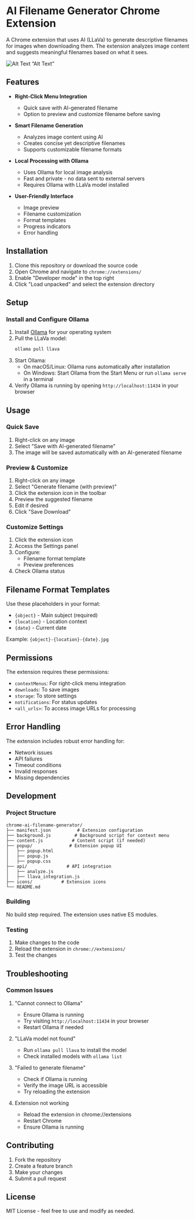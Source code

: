 # AI Filename Generator Chrome Extension

A Chrome extension that uses AI (LLaVa) to generate descriptive filenames for images when downloading them. The extension analyzes image content and suggests meaningful filenames based on what it sees.


 ![ Alt Text](ss.png) “Alt Text”


## Features

- **Right-Click Menu Integration**
  - Quick save with AI-generated filename
  - Option to preview and customize filename before saving

- **Smart Filename Generation**
  - Analyzes image content using AI
  - Creates concise yet descriptive filenames
  - Supports customizable filename formats

- **Local Processing with Ollama**
  - Uses Ollama for local image analysis
  - Fast and private - no data sent to external servers
  - Requires Ollama with LLaVa model installed

- **User-Friendly Interface**
  - Image preview
  - Filename customization
  - Format templates
  - Progress indicators
  - Error handling

## Installation

1. Clone this repository or download the source code
2. Open Chrome and navigate to `chrome://extensions/`
3. Enable "Developer mode" in the top right
4. Click "Load unpacked" and select the extension directory

## Setup

### Install and Configure Ollama

1. Install [Ollama](https://ollama.ai/) for your operating system
2. Pull the LLaVa model:
   ```bash
   ollama pull llava
   ```
3. Start Ollama:
   - On macOS/Linux: Ollama runs automatically after installation
   - On Windows: Start Ollama from the Start Menu or run `ollama serve` in a terminal
4. Verify Ollama is running by opening `http://localhost:11434` in your browser

## Usage

### Quick Save
1. Right-click on any image
2. Select "Save with AI-generated filename"
3. The image will be saved automatically with an AI-generated filename

### Preview & Customize
1. Right-click on any image
2. Select "Generate filename (with preview)"
3. Click the extension icon in the toolbar
4. Preview the suggested filename
5. Edit if desired
6. Click "Save Download"

### Customize Settings
1. Click the extension icon
2. Access the Settings panel
3. Configure:
   - Filename format template
   - Preview preferences
4. Check Ollama status

## Filename Format Templates

Use these placeholders in your format:
- `{object}` - Main subject (required)
- `{location}` - Location context
- `{date}` - Current date

Example: `{object}-{location}-{date}.jpg`

## Permissions

The extension requires these permissions:
- `contextMenus`: For right-click menu integration
- `downloads`: To save images
- `storage`: To store settings
- `notifications`: For status updates
- `<all_urls>`: To access image URLs for processing

## Error Handling

The extension includes robust error handling for:
- Network issues
- API failures
- Timeout conditions
- Invalid responses
- Missing dependencies

## Development

### Project Structure
```
chrome-ai-filename-generator/
├── manifest.json          # Extension configuration
├── background.js         # Background script for context menu
├── content.js           # Content script (if needed)
├── popup/              # Extension popup UI
│   ├── popup.html
│   ├── popup.js
│   ├── popup.css
├── api/               # API integration
│   ├── analyze.js
│   ├── llava_integration.js
├── icons/           # Extension icons
└── README.md
```

### Building

No build step required. The extension uses native ES modules.

### Testing

1. Make changes to the code
2. Reload the extension in `chrome://extensions/`
3. Test the changes

## Troubleshooting

### Common Issues

1. "Cannot connect to Ollama"
   - Ensure Ollama is running
   - Try visiting `http://localhost:11434` in your browser
   - Restart Ollama if needed

2. "LLaVa model not found"
   - Run `ollama pull llava` to install the model
   - Check installed models with `ollama list`

3. "Failed to generate filename"
   - Check if Ollama is running
   - Verify the image URL is accessible
   - Try reloading the extension

4. Extension not working
   - Reload the extension in chrome://extensions
   - Restart Chrome
   - Ensure Ollama is running

## Contributing

1. Fork the repository
2. Create a feature branch
3. Make your changes
4. Submit a pull request

## License

MIT License - feel free to use and modify as needed.
